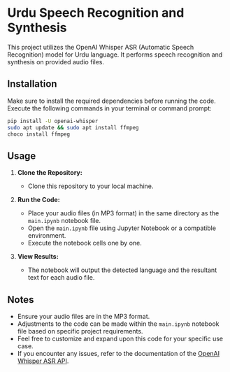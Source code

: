 # Urdu Speech Recognition and Synthesis

This project utilizes the OpenAI Whisper ASR (Automatic Speech Recognition) model for Urdu language. It performs speech recognition and synthesis on provided audio files.

## Installation

Make sure to install the required dependencies before running the code. Execute the following commands in your terminal or command prompt:

```bash
pip install -U openai-whisper
sudo apt update && sudo apt install ffmpeg
choco install ffmpeg
```
## Usage

1. **Clone the Repository:**
   - Clone this repository to your local machine.

2. **Run the Code:**
   - Place your audio files (in MP3 format) in the same directory as the `main.ipynb` notebook file.
   - Open the `main.ipynb` file using Jupyter Notebook or a compatible environment.
   - Execute the notebook cells one by one.

3. **View Results:**
   - The notebook will output the detected language and the resultant text for each audio file.

## Notes

- Ensure your audio files are in the MP3 format.
- Adjustments to the code can be made within the `main.ipynb` notebook file based on specific project requirements.
- Feel free to customize and expand upon this code for your specific use case.
- If you encounter any issues, refer to the documentation of the [OpenAI Whisper ASR API](https://platform.openai.com/docs/whisper).
